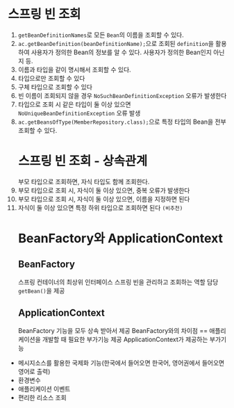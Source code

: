 <h1 id="스프링-빈-조회">스프링 빈 조회</h1>
<ol>
<li><code>getBeanDefinitionNames</code>로 모든 <code>Bean</code>의 이름을 조회할 수 있다.</li>
<li><code>ac.getBeanDefinition(beanDefinitionName);</code>으로 조회된 <code>definition</code>을 활용하여 사용자가 정의한 Bean의 정보를 알 수 있다. 사용자가 정의한 Bean인지 아닌지 등.</li>
<li>이름과 타입을 같이 명시해서 조회할 수 있다.</li>
<li>타입으로만 조회할 수 있다</li>
<li>구체 타입으로 조회할 수 있다</li>
<li>빈 이름이 조회되지 않을 경우 <code>NoSuchBeanDefinitionException</code> 오류가 발생한다</li>
<li>타입으로 조회 시 같은 타입이 둘 이상 있으면 <code>NoUniqueBeanDefinitionException</code> 오류 발생</li>
<li><code>ac.getBeansOfType(MemberRepository.class);</code>으로 특정 타입의 Bean을 전부 조회할 수 있다.<h1 id="스프링-빈-조회---상속관계">스프링 빈 조회 - 상속관계</h1>
부모 타입으로 조회하면, 자식 타입도 함께 조회한다.</li>
<li>부모 타입으로 조회 시, 자식이 둘 이상 있으면, 중복 오류가 발생한다</li>
<li>부모 타입으로 조회 시, 자식이 둘 이상 있으면, 이름을 지정하면 된다</li>
<li>자식이 둘 이상 있으면 특정 하위 타입으로 조회하면 된다 <code>(비추천)</code><h1 id="beanfactory와-applicationcontext">BeanFactory와 ApplicationContext</h1>
<h2 id="beanfactory">BeanFactory</h2>
스프링 컨테이너의 최상위 인터페이스
스프링 빈을 관리하고 조회하는 역할 담당
<code>getBean()</code>을 제공<h2 id="applicationcontext">ApplicationContext</h2>
BeanFactory 기능을 모두 상속 받아서 제공
BeanFactory와의 차이점 == 애플리케이션을 개발할 때 필요한 부가기능 제공
ApplicationContext가 제공하는 부가기능</li>
</ol>
<ul>
<li>메시지소스를 활용한 국제화 기능(한국에서 들어오면 한국어, 영어권에서 들어오면 영어로 출력)</li>
<li>환경변수</li>
<li>애플리케이션 이벤트</li>
<li>편리한 리소스 조회<h1 id=""></h1>
</li>
</ul>